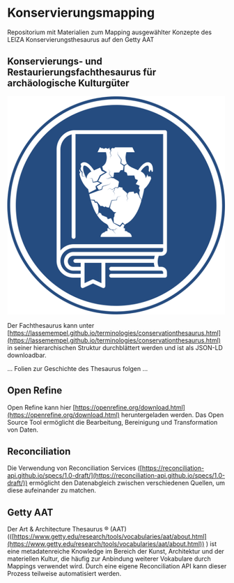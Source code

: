 # Konservierungsmapping
Repositorium mit Materialien zum Mapping ausgewählter Konzepte des LEIZA Konservierungsthesaurus auf den Getty AAT

## Konservierungs- und Restaurierungsfachthesaurus für archäologische Kulturgüter

<img src="https://github.com/LasseMempel/Konservierungsmapping/blob/main/Thesaurus_Logo.png" width="500">

Der Fachthesaurus kann unter [https://lassemempel.github.io/terminologies/conservationthesaurus.html](https://lassemempel.github.io/terminologies/conservationthesaurus.html) in seiner hierarchischen Struktur durchblättert werden und ist als JSON-LD downloadbar.

... Folien zur Geschichte des Thesaurus folgen ...

## Open Refine

Open Refine kann hier [https://openrefine.org/download.html](https://openrefine.org/download.html) heruntergeladen werden. Das Open Source Tool ermöglicht die Bearbeitung, Bereinigung und Transformation von Daten.

## Reconciliation

Die Verwendung von Reconciliation Services ([https://reconciliation-api.github.io/specs/1.0-draft/](https://reconciliation-api.github.io/specs/1.0-draft/)) ermöglicht den Datenabgleich zwischen verschiedenen Quellen, um diese aufeinander zu matchen.

## Getty AAT

Der Art & Architecture Thesaurus ® (AAT) (([https://www.getty.edu/research/tools/vocabularies/aat/about.html](https://www.getty.edu/research/tools/vocabularies/aat/about.html)) ) ist eine metadatenreiche Knowledge im Bereich der Kunst, Architektur und der materiellen Kultur, die häufig zur Anbindung weiterer Vokabulare durch Mappings verwendet wird. Durch eine eigene Reconciliation API kann dieser Prozess teilweise automatisiert werden.







